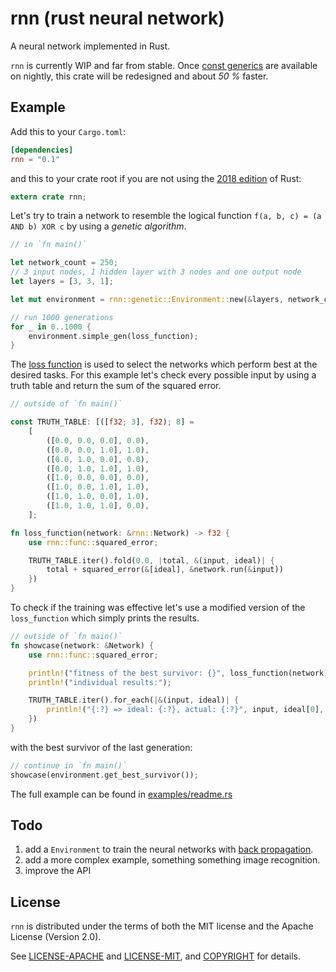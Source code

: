 # rnn (rust neural network) 

A neural network implemented in Rust.

`rnn` is currently WIP and far from stable. Once [const generics](https://github.com/rust-lang/rust/issues/44580) are available on nightly, this crate will be redesigned and about *50 %* faster.

## Example

Add this to your `Cargo.toml`:

```toml
[dependencies]
rnn = "0.1"
```

and this to your crate root if you are not using the [2018 edition](https://rust-lang-nursery.github.io/edition-guide/rust-2018/index.html) of Rust:

```rust
extern crate rnn;
```

Let's try to train a network to resemble the logical function `f(a, b, c) = (a AND b) XOR c` by using a *genetic algorithm*.

```rust
// in `fn main()`

let network_count = 250;
// 3 input nodes, 1 hidden layer with 3 nodes and one output node
let layers = [3, 3, 1];

let mut environment = rnn::genetic::Environment::new(&layers, network_count);

// run 1000 generations
for _ in 0..1000 {
    environment.simple_gen(loss_function);
}
```

The [loss function](https://en.wikipedia.org/wiki/Loss_function) is used to select the networks which perform best at the desired tasks.
For this example let's check every possible input by using a truth table and return the sum of the squared error.

```rust
// outside of `fn main()`

const TRUTH_TABLE: [([f32; 3], f32); 8] =
    [
        ([0.0, 0.0, 0.0], 0.0),
        ([0.0, 0.0, 1.0], 1.0),
        ([0.0, 1.0, 0.0], 0.0),
        ([0.0, 1.0, 1.0], 1.0),
        ([1.0, 0.0, 0.0], 0.0),
        ([1.0, 0.0, 1.0], 1.0),
        ([1.0, 1.0, 0.0], 1.0),
        ([1.0, 1.0, 1.0], 0.0),
    ];

fn loss_function(network: &rnn::Network) -> f32 {    
    use rnn::func::squared_error;

    TRUTH_TABLE.iter().fold(0.0, |total, &(input, ideal)| {
        total + squared_error(&[ideal], &network.run(&input))
    })
}
```

To check if the training was effective let's use a modified version of the `loss_function` which simply prints the results.

```rust
// outside of `fn main()`
fn showcase(network: &Network) {    
    use rnn::func::squared_error;

    println!("fitness of the best survivor: {}", loss_function(network);
    println!("individual results:");

    TRUTH_TABLE.iter().for_each(|&(input, ideal)| {
        println!("{:?} => ideal: {:?}, actual: {:?}", input, ideal[0], network.run(&input));
    })
}
```

with the best survivor of the last generation:
```rust
// continue in `fn main()`
showcase(environment.get_best_survivor());
```

The full example can be found in [examples/readme.rs](examples/readme.rs)

## Todo

1. add a `Environment` to train the neural networks with [back propagation](https://en.wikipedia.org/wiki/Backpropagation).
2. add a more complex example, something something image recognition.
3. improve the API


## License

`rnn` is distributed under the terms of both the MIT license and the
Apache License (Version 2.0).

See [LICENSE-APACHE](LICENSE-APACHE) and [LICENSE-MIT](LICENSE-MIT), and
[COPYRIGHT](COPYRIGHT) for details.


